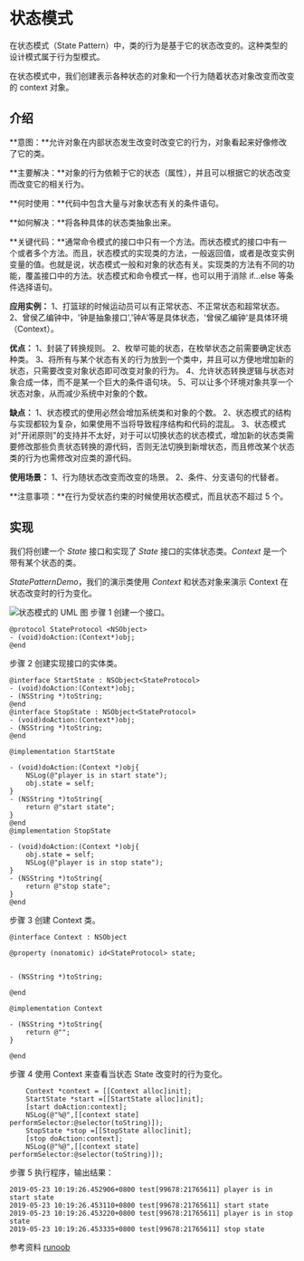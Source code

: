 # 状态模式

在状态模式（State Pattern）中，类的行为是基于它的状态改变的。这种类型的设计模式属于行为型模式。

在状态模式中，我们创建表示各种状态的对象和一个行为随着状态对象改变而改变的 context 对象。

## 介绍

**意图：**允许对象在内部状态发生改变时改变它的行为，对象看起来好像修改了它的类。

**主要解决：**对象的行为依赖于它的状态（属性），并且可以根据它的状态改变而改变它的相关行为。

**何时使用：**代码中包含大量与对象状态有关的条件语句。

**如何解决：**将各种具体的状态类抽象出来。

**关键代码：**通常命令模式的接口中只有一个方法。而状态模式的接口中有一个或者多个方法。而且，状态模式的实现类的方法，一般返回值，或者是改变实例变量的值。也就是说，状态模式一般和对象的状态有关。实现类的方法有不同的功能，覆盖接口中的方法。状态模式和命令模式一样，也可以用于消除 if...else 等条件选择语句。

**应用实例：** 1、打篮球的时候运动员可以有正常状态、不正常状态和超常状态。 2、曾侯乙编钟中，'钟是抽象接口','钟A'等是具体状态，'曾侯乙编钟'是具体环境（Context）。

**优点：** 1、封装了转换规则。 2、枚举可能的状态，在枚举状态之前需要确定状态种类。 3、将所有与某个状态有关的行为放到一个类中，并且可以方便地增加新的状态，只需要改变对象状态即可改变对象的行为。 4、允许状态转换逻辑与状态对象合成一体，而不是某一个巨大的条件语句块。 5、可以让多个环境对象共享一个状态对象，从而减少系统中对象的个数。

**缺点：** 1、状态模式的使用必然会增加系统类和对象的个数。 2、状态模式的结构与实现都较为复杂，如果使用不当将导致程序结构和代码的混乱。 3、状态模式对"开闭原则"的支持并不太好，对于可以切换状态的状态模式，增加新的状态类需要修改那些负责状态转换的源代码，否则无法切换到新增状态，而且修改某个状态类的行为也需修改对应类的源代码。

**使用场景：** 1、行为随状态改变而改变的场景。 2、条件、分支语句的代替者。

**注意事项：**在行为受状态约束的时候使用状态模式，而且状态不超过 5 个。

## 实现

我们将创建一个 *State* 接口和实现了 *State* 接口的实体状态类。*Context* 是一个带有某个状态的类。

*StatePatternDemo*，我们的演示类使用 *Context* 和状态对象来演示 Context 在状态改变时的行为变化。

![状态模式的 UML 图](http://upload-images.jianshu.io/upload_images/783986-c47aeb1054c796cf.png?imageMogr2/auto-orient/strip%7CimageView2/2/w/1240)
步骤 1
创建一个接口。
```
@protocol StateProtocol <NSObject>
- (void)doAction:(Context*)obj;
@end
```
步骤 2
创建实现接口的实体类。
```
@interface StartState : NSObject<StateProtocol>
- (void)doAction:(Context*)obj;
- (NSString *)toString;
@end
@interface StopState : NSObject<StateProtocol>
- (void)doAction:(Context*)obj;
- (NSString *)toString;
@end

@implementation StartState

- (void)doAction:(Context *)obj{
    NSLog(@"player is in start state");
    obj.state = self;
}
- (NSString *)toString{
    return @"start state";
}
@end
@implementation StopState

- (void)doAction:(Context *)obj{
    obj.state = self;
    NSLog(@"player is in stop state");
}
- (NSString *)toString{
    return @"stop state";
}
@end
```
步骤 3
创建 Context 类。
```
@interface Context : NSObject

@property (nonatomic) id<StateProtocol> state;


- (NSString *)toString;

@end

@implementation Context

- (NSString *)toString{
    return @"";
}

@end
```
步骤 4
使用 Context 来查看当状态 State 改变时的行为变化。
```
    Context *context = [[Context alloc]init];
    StartState *start =[[StartState alloc]init];
    [start doAction:context];
    NSLog(@"%@",[[context state] performSelector:@selector(toString)]);
    StopState *stop =[[StopState alloc]init];
    [stop doAction:context];
    NSLog(@"%@",[[context state] performSelector:@selector(toString)]);
```
步骤 5
执行程序，输出结果：
```
2019-05-23 10:19:26.452906+0800 test[99678:21765611] player is in start state
2019-05-23 10:19:26.453110+0800 test[99678:21765611] start state
2019-05-23 10:19:26.453220+0800 test[99678:21765611] player is in stop state
2019-05-23 10:19:26.453335+0800 test[99678:21765611] stop state
```

参考资料
[runoob](https://www.runoob.com/design-pattern/design-pattern-intro.html)

